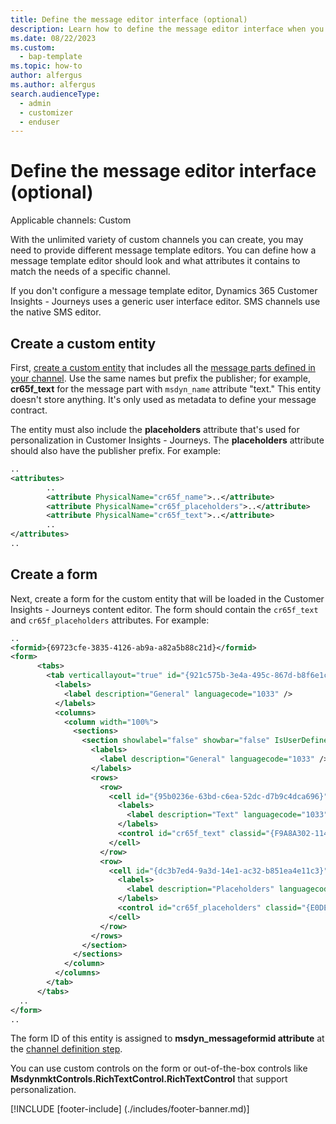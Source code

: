 ```yaml
---
title: Define the message editor interface (optional)
description: Learn how to define the message editor interface when you create custom channels in Dynamics 365 Customer Insights - Journeys.
ms.date: 08/22/2023
ms.custom:
  - bap-template
ms.topic: how-to
author: alfergus
ms.author: alfergus
search.audienceType: 
  - admin
  - customizer
  - enduser
---
```


# Define the message editor interface (optional)

Applicable channels: Custom

With the unlimited variety of custom channels you can create, you may need to provide different message template editors. You can define how a message template editor should look and what attributes it contains to match the needs of a specific channel.

If you don't configure a message template editor, Dynamics 365 Customer Insights - Journeys uses a generic user interface editor. SMS channels use the native SMS editor.

## Create a custom entity

First, [create a custom entity](/dynamics365/customerengagement/on-premises/customize/create-entities) that includes all the [message parts defined in your channel](real-time-marketing-custom-channel-message-parts.md). Use the same names but prefix the publisher; for example, **cr65f_text** for the message part with `msdyn_name` attribute "text." This entity doesn't store anything. It's only used as metadata to define your message contract.

The entity must also include the **placeholders** attribute that's used for personalization in Customer Insights - Journeys. The **placeholders** attribute should also have the publisher prefix. For example:

```xml
..
<attributes>
        ..
        <attribute PhysicalName="cr65f_name">..</attribute>
        <attribute PhysicalName="cr65f_placeholders">..</attribute>
        <attribute PhysicalName="cr65f_text">..</attribute>
        ..
</attributes>
..
```

## Create a form

Next, create a form for the custom entity that will be loaded in the Customer Insights - Journeys content editor. The form should contain the `cr65f_text` and `cr65f_placeholders` attributes. For example:

```xml
..
<formid>{69723cfe-3835-4126-ab9a-a82a5b88c21d}</formid>
<form>
      <tabs>
        <tab verticallayout="true" id="{921c575b-3e4a-495c-867d-b8f6e1c113e0}" IsUserDefined="1">
          <labels>
            <label description="General" languagecode="1033" />
          </labels>
          <columns>
            <column width="100%">
              <sections>
                <section showlabel="false" showbar="false" IsUserDefined="0" id="{661ec403-bf06-41a0-86de-f93a05c558f6}">
                  <labels>
                    <label description="General" languagecode="1033" />
                  </labels>
                  <rows>
                    <row>
                      <cell id="{95b0236e-63bd-c6ea-52dc-d7b9c4dca696}" showlabel="true" locklevel="0">
                        <labels>
                          <label description="Text" languagecode="1033" />
                        </labels>
                        <control id="cr65f_text" classid="{F9A8A302-114E-466A-B582-6771B2AE0D92}" datafieldname="cr65f_text" disabled="false" uniqueid="{05bb6ed1-e802-412c-9813-7eded53f3f73}" />
                      </cell>
                    </row>
                    <row>
                      <cell id="{dc3b7ed4-9a3d-14e1-ac32-b851ea4e11c3}" showlabel="true" locklevel="0" visible="false">
                        <labels>
                          <label description="Placeholders" languagecode="1033" />
                        </labels>
                        <control id="cr65f_placeholders" classid="{E0DECE4B-6FC8-4a8f-A065-082708572369}" datafieldname="cr65f_placeholders" disabled="false" uniqueid="{b02dc4a0-7711-0a2a-0ce4-d0c384a17712}" />
                      </cell>
                    </row>
                  </rows>
                </section>
              </sections>
            </column>
          </columns>
        </tab>
      </tabs>
  ..
</form>
.. 
```

The form ID of this entity is assigned to **msdyn_messageformid attribute** at the [channel definition step](real-time-marketing-define-channel-definition.md).

You can use custom controls on the form or out-of-the-box controls like **MsdynmktControls.RichTextControl.RichTextControl** that support personalization.

[!INCLUDE [footer-include] (./includes/footer-banner.md)]
